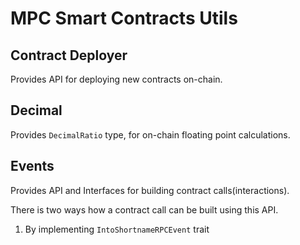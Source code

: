 # MPC Smart Contracts Utils

## Contract Deployer

Provides API for deploying new contracts on-chain.

## Decimal

Provides `DecimalRatio` type, for on-chain floating point calculations.

## Events

Provides API and Interfaces for building contract calls(interactions).

There is two ways how a contract call can be built using this API.

1. By implementing `IntoShortnameRPCEvent` trait 